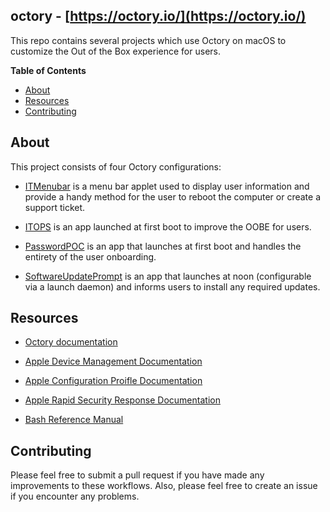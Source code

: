 ## octory - [https://octory.io/](https://octory.io/)

This repo contains several projects which use Octory on macOS to customize the Out of the Box experience for users.

**Table of Contents**

<!-- toc -->

- [About](#about)
- [Resources](#resources)
- [Contributing](#contributing)

## About

This project consists of four Octory configurations:

- [ITMenubar](https://github.com/raelldottin/octory/tree/main/ITMenuBar) is a menu bar applet used to display user information and provide a handy method for the user to reboot the computer or create a support ticket.

- [ITOPS](https://github.com/raelldottin/octory/tree/main/ITOPS) is an app launched at first boot to improve the OOBE for users.

- [PasswordPOC](https://github.com/raelldottin/octory/tree/main/PasswordPOC) is an app that launches at first boot and handles the entirety of the user onboarding.

- [SoftwareUpdatePrompt](https://github.com/raelldottin/octory/tree/main/SoftwareUpdatePrompt) is an app that launches at noon (configurable via a launch daemon) and informs users to install any required updates.

## Resources

- [Octory documentation](https://docs.octory.io/)

- [Apple Device Management Documentation](https://developer.apple.com/documentation/devicemanagement)

- [Apple Configuration Proifle Documentation](https://developer.apple.com/documentation/devicemanagement/configuring_multiple_devices_using_profiles)

- [Apple Rapid Security Response Documentation](https://support.apple.com/guide/deployment/rapid-security-responses-dep93ff7ea78/web)

- [Bash Reference Manual](https://www.gnu.org/software/bash/manual/bash.html)

## Contributing

Please feel free to submit a pull request if you have made any improvements to these workflows. Also, please feel free to create an issue if you encounter any problems.
